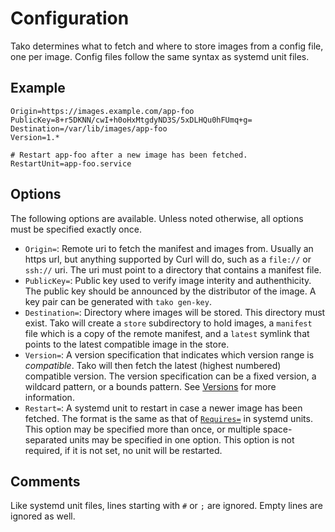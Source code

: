 # Configuration

Tako determines what to fetch and where to store images from a config file, one
per image. Config files follow the same syntax as systemd unit files.

## Example

    Origin=https://images.example.com/app-foo
    PublicKey=8+r5DKNN/cwI+h0oHxMtgdyND3S/5xDLHQu0hFUmq+g=
    Destination=/var/lib/images/app-foo
    Version=1.*

    # Restart app-foo after a new image has been fetched.
    RestartUnit=app-foo.service

## Options

The following options are available. Unless noted otherwise, all options must be
specified exactly once.

  * `Origin=`: Remote uri to fetch the manifest and images from. Usually an
    https url, but anything supported by Curl will do, such as a `file://` or
    `ssh://` uri. The uri must point to a directory that contains a manifest
    file.
  * `PublicKey=`: Public key used to verify image interity and authenthicity.
    The public key should be announced by the distributor of the image. A key
    pair can be generated with `tako gen-key`.
  * `Destination=`: Directory where images will be stored. This directory must
    exist. Tako will create a `store` subdirectory to hold images, a `manifest`
    file which is a copy of the remote manifest, and a `latest` symlink that
    points to the latest compatible image in the store.
  * `Version=`: A version specification that indicates which version range is
    *compatible*. Tako will then fetch the latest (highest numbered) compatible
    version. The version specification can be a fixed version, a wildcard
    pattern, or a bounds pattern. See [Versions](versions.md) for more
    information.
  * `Restart=`: A systemd unit to restart in case a newer image has been
    fetched. The format is the same as that of [`Requires=`][systemd-requires]
    in systemd units. This option may be specified more than once, or multiple
    space-separated units may be specified in one option. This option is not
    required, if it is not set, no unit will be restarted.

## Comments

Like systemd unit files, lines starting with `#` or `;` are ignored. Empty lines
are ignored as well.

[systemd-requires]: https://www.freedesktop.org/software/systemd/man/systemd.unit.html#Requires=
